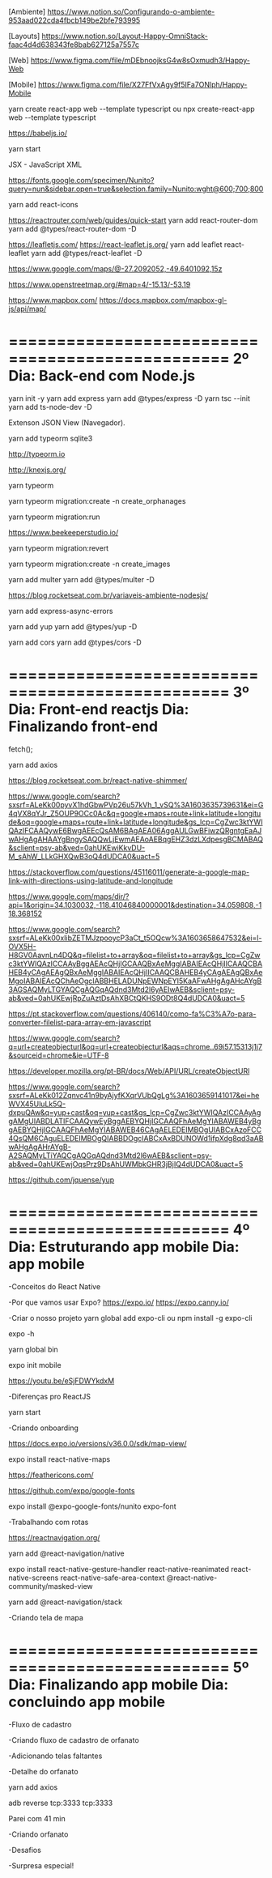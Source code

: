 [Ambiente]
https://www.notion.so/Configurando-o-ambiente-953aad022cda4fbcb149be2bfe793995

[Layouts]
https://www.notion.so/Layout-Happy-OmniStack-faac4d4d638343fe8bab627125a7557c

[Web]
https://www.figma.com/file/mDEbnoojksG4w8sOxmudh3/Happy-Web

[Mobile]
https://www.figma.com/file/X27FfVxAgy9f5IFa7ONlph/Happy-Mobile

yarn create react-app web --template typescript ou npx create-react-app web --template typescript

https://babeljs.io/

yarn start

JSX - JavaScript XML

https://fonts.google.com/specimen/Nunito?query=nun&sidebar.open=true&selection.family=Nunito:wght@600;700;800

yarn add react-icons

https://reactrouter.com/web/guides/quick-start
yarn add react-router-dom
yarn add @types/react-router-dom -D

https://leafletjs.com/
https://react-leaflet.js.org/
yarn add leaflet react-leaflet
yarn add @types/react-leaflet -D

https://www.google.com/maps/@-27.2092052,-49.6401092,15z

https://www.openstreetmap.org/#map=4/-15.13/-53.19

https://www.mapbox.com/
https://docs.mapbox.com/mapbox-gl-js/api/map/

=================================================
2º Dia: Back-end com Node.js
=================================================

yarn init -y
yarn add express
yarn add @types/express -D
yarn tsc --init
yarn add ts-node-dev -D

Extenson JSON View (Navegador).

yarn add typeorm sqlite3

http://typeorm.io

http://knexjs.org/

yarn typeorm

yarn typeorm migration:create -n create_orphanages

yarn typeorm migration:run

https://www.beekeeperstudio.io/

yarn typeorm migration:revert

yarn typeorm migration:create -n create_images

yarn add multer
yarn add @types/multer -D

https://blog.rocketseat.com.br/variaveis-ambiente-nodesjs/

yarn add express-async-errors

yarn add yup
yarn add @types/yup -D

yarn add cors
yarn add @types/cors -D

=================================================
3º Dia: Front-end reactjs
Dia: Finalizando front-end
=================================================

fetch();

yarn add axios

https://blog.rocketseat.com.br/react-native-shimmer/

https://www.google.com/search?sxsrf=ALeKk00pyvX1hdGbwPVp26u57kVh_1_vSQ%3A1603635739631&ei=G4qVX8qYJr_Z5OUP9OCc0Ac&q=google+maps+route+link+latitude+longitude&oq=google+maps+route+link+latitude+longitude&gs_lcp=CgZwc3ktYWIQAzIFCAAQywE6BwgAEEcQsAM6BAgAEA06AggAULGwBFiwzQRgntgEaAJwAHgAgAHAAYgBngySAQQwLjEwmAEAoAEBqgEHZ3dzLXdpesgBCMABAQ&sclient=psy-ab&ved=0ahUKEwiKkvDU-M_sAhW_LLkGHXQwB3oQ4dUDCA0&uact=5

https://stackoverflow.com/questions/45116011/generate-a-google-map-link-with-directions-using-latitude-and-longitude

https://www.google.com/maps/dir/?api=1&origin=34.1030032,-118.41046840000001&destination=34.059808,-118.368152

https://www.google.com/search?sxsrf=ALeKk00xIibZETMJzpooycP3aCt_t5OQcw%3A1603658647532&ei=l-OVX5H-H8GV0AavnLn4DQ&q=filelist+to+array&oq=filelist+to+array&gs_lcp=CgZwc3ktYWIQAzICCAAyBggAEAcQHjIGCAAQBxAeMggIABAIEAcQHjIICAAQCBAHEB4yCAgAEAgQBxAeMggIABAIEAcQHjIICAAQCBAHEB4yCAgAEAgQBxAeMgoIABAIEAcQChAeOgcIABBHELADUNpEWNpEYI5KaAFwAHgAgAHcAYgB3AGSAQMyLTGYAQCgAQGqAQdnd3Mtd2l6yAEIwAEB&sclient=psy-ab&ved=0ahUKEwjRpZuAztDsAhXBCtQKHS9ODt8Q4dUDCA0&uact=5

https://pt.stackoverflow.com/questions/406140/como-fa%C3%A7o-para-converter-filelist-para-array-em-javascript

https://www.google.com/search?q=url+createobjecturl&oq=url+createobjecturl&aqs=chrome..69i57.15313j1j7&sourceid=chrome&ie=UTF-8

https://developer.mozilla.org/pt-BR/docs/Web/API/URL/createObjectURl

https://www.google.com/search?sxsrf=ALeKk012Zqnvc41n9byAjyfKXqrVUbQgLg%3A1603659141017&ei=heWVX45UluLk5Q-dxpuQAw&q=yup+cast&oq=yup+cast&gs_lcp=CgZwc3ktYWIQAzICCAAyAggAMgUIABDLATIFCAAQywEyBggAEBYQHjIGCAAQFhAeMgYIABAWEB4yBggAEBYQHjIGCAAQFhAeMgYIABAWEB46CAgAELEDEIMBOgUIABCxAzoFCC4QsQM6CAguELEDEIMBOgQIABBDOgcIABCxAxBDUNOWd1ifpXdg8qd3aABwAHgAgAHrAYgB-A2SAQMyLTiYAQCgAQGqAQdnd3Mtd2l6wAEB&sclient=psy-ab&ved=0ahUKEwjOqsPrz9DsAhUWMbkGHR3jBjIQ4dUDCA0&uact=5

https://github.com/jquense/yup

=================================================
4º Dia: Estruturando app mobile
Dia: app mobile
=================================================

-Conceitos do React Native

-Por que vamos usar Expo?
https://expo.io/
https://expo.canny.io/

-Criar o nosso projeto
yarn global add expo-cli ou npm install -g expo-cli

expo -h

yarn global bin

expo init mobile

https://youtu.be/eSjFDWYkdxM

-Diferenças pro ReactJS

yarn start

-Criando onboarding

https://docs.expo.io/versions/v36.0.0/sdk/map-view/

expo install react-native-maps

https://feathericons.com/

https://github.com/expo/google-fonts

expo install @expo-google-fonts/nunito expo-font

-Trabalhando com rotas

https://reactnavigation.org/

yarn add @react-navigation/native

expo install react-native-gesture-handler react-native-reanimated react-native-screens react-native-safe-area-context @react-native-community/masked-view

yarn add @react-navigation/stack

-Criando tela de mapa

=================================================
5º Dia: Finalizando app mobile
Dia: concluindo app mobile
=================================================

-Fluxo de cadastro

-Criando fluxo de cadastro de orfanato

-Adicionando telas faltantes

-Detalhe do orfanato

yarn add axios

adb reverse tcp:3333 tcp:3333

Parei com 41 min

-Criando orfanato

-Desafios

-Surpresa especial!
